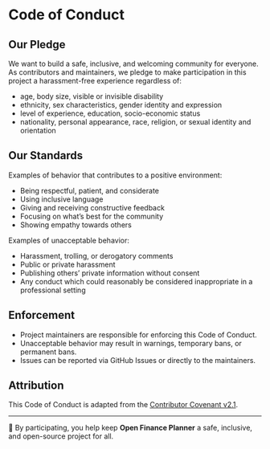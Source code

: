 # Code of Conduct

## Our Pledge
We want to build a safe, inclusive, and welcoming community for everyone.  
As contributors and maintainers, we pledge to make participation in this project a harassment-free experience regardless of:  

- age, body size, visible or invisible disability  
- ethnicity, sex characteristics, gender identity and expression  
- level of experience, education, socio-economic status  
- nationality, personal appearance, race, religion, or sexual identity and orientation  

## Our Standards
Examples of behavior that contributes to a positive environment:  
- Being respectful, patient, and considerate  
- Using inclusive language  
- Giving and receiving constructive feedback  
- Focusing on what’s best for the community  
- Showing empathy towards others  

Examples of unacceptable behavior:  
- Harassment, trolling, or derogatory comments  
- Public or private harassment  
- Publishing others’ private information without consent  
- Any conduct which could reasonably be considered inappropriate in a professional setting  

## Enforcement
- Project maintainers are responsible for enforcing this Code of Conduct.  
- Unacceptable behavior may result in warnings, temporary bans, or permanent bans.  
- Issues can be reported via GitHub Issues or directly to the maintainers.  

## Attribution
This Code of Conduct is adapted from the [Contributor Covenant v2.1](https://www.contributor-covenant.org/version/2/1/code_of_conduct.html).  

---

🙌 By participating, you help keep **Open Finance Planner** a safe, inclusive, and open-source project for all.  
